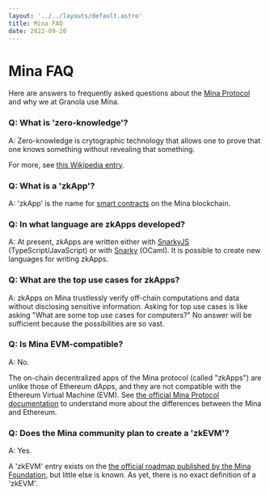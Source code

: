 ```yaml
---
layout: '../../layouts/default.astro'
title: Mina FAQ
date: 2022-09-20
---
```


# Mina FAQ

Here are answers to frequently asked questions about the [Mina
Protocol](https://minaprotocol.com) and why we at Granola use Mina.


### Q: What is 'zero-knowledge'?

A: Zero-knowledge is crytographic technology that allows one to prove that one
knows something without revealing that something.

For more, see [this Wikipedia entry](https://en.wikipedia.org/wiki/Zero-knowledge_proof).


### Q: What is a 'zkApp'?

A: 'zkApp' is the name for [smart
contracts](https://en.wikipedia.org/wiki/Smart_contract) on the Mina
blockchain.


### Q: In what language are zkApps developed?

A: At present, zkApps are written either with
[SnarkyJS](https://github.com/o1-labs/snarkyjs) (TypeScript/JavaScript) or with
[Snarky](https://github.com/o1-labs/snarky) (OCaml). It is possible to create
new languages for writing zkApps.


### Q: What are the top use cases for zkApps?

A: zkApps on Mina trustlessly verify off-chain computations and data without
disclosing sensitive information. Asking for top use cases is like asking "What
are some top use cases for computers?" No answer will be sufficient because the
possibilities are so vast.


### Q: Is Mina EVM-compatible?

A: No.

The on-chain decentralized apps of the Mina protocol (called "zkApps") are
unlike those of Ethereum dApps, and they are not compatible with the Ethereum
Virtual Machine (EVM).
See [the official Mina Protocol
documentation](https://docs.minaprotocol.com/zkapps/zkapps-for-ethereum-developers)
to understand more about the differences between the Mina and Ethereum.


### Q: Does the Mina community plan to create a 'zkEVM'?

A: Yes.

A 'zkEVM' entry exists on the [the official roadmap published by the Mina
Foundation](https://minaprotocol.com/mina-roadmap), but little else is known.
As yet, there is no exact definition of a 'zkEVM'.


<!--
### Q: Why should developers build on Mina instead of Ethereum?

- Mina Protocol supports zero-knowledge proofs and zero-knowledge applications (zkApps) natively. This put the power of ZK tech in the hands of developers since day one.
- Mina is on the cutting edge of ZK tech, being the first to implement some of the revolutionary cryptographic primitives.
- Mina is quickly gaining market share, but is still comparatively small. The chances of developing a major application on Mina are much higher than on Ethereum.

#### *Why should developers build on Mina and not Aleo?*

#### *Why should developers build on Mina and not Polygon?*

#### *What does it mean when you say Mina is a “succinct blockchain”?*

- The Mina blockchain is considered to be "succinct." this means that a node on the network doesn't need to replay the entire transaction history of the network in order to verify the current state of the chain
- It also means that any member on the network only needs to maintain up to *k* blocks of history in its state at any time, where *k* is currently set to 290
- This is accomplished by using recursive composition of Zero Knowledge proofs that are generated with every block, guaranteeing a constant, size, and hence, a succinct chain.

It's validity can be represented by a 22kB zk-SNARK

#### *How is Mina’s blockchain only 22kB?*

- Mina's blockchain is unique in that it maintains a constant size of 22kB. It accomplishes this by recursively composing Zero Knowledge proofs (TODO: add more // I added the paragraph below and we can work on combining/mixing)
- Mina's blockchain is small in size because it uses a novel consensus mechanism called "Proof of Stake Snapshots" that reduces the amount of data that needs to be stored by each node in the network. Essentially Mina Protocol takes the equivalent of a digital snapshot of the previous blocks and then puts that “photo” of the previous blocks together with the new transaction. This mechanism allows Mina to produce small block sizes and reduce the amount of data that must be stored to maintain the security and integrity of the blockchain. Additionally, Mina uses a compact Merkle tree data structure to store the blockchain state, further reducing the storage requirements for each node.

That's not the whole story. The zk-SNARK which represents the validity of all transitions of the Mina blockchain is 22kB. The totality of blocks on Mina is much larger, but a block producer does not need to retain all the blocks to particiapte in consensus. They only need to the most recent 290 blocks.

-->
